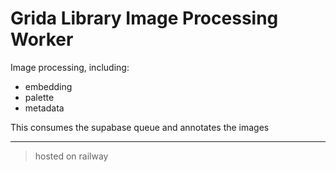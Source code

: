 # Grida Library Image Processing Worker

Image processing, including:

- embedding
- palette
- metadata

This consumes the supabase queue and annotates the images

---

> hosted on railway
